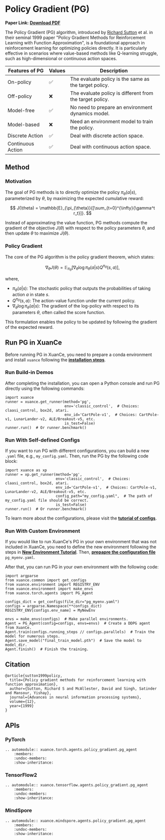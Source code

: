 # Policy Gradient (PG)

**Paper Link:** [**Download PDF**](https://proceedings.neurips.cc/paper_files/paper/1999/file/464d828b85b0bed98e80ade0a5c43b0f-Paper.pdf)

The Policy Gradient (PG) algorithm, introduced by 
[Richard Sutton](http://www.incompleteideas.net/) et al. 
in their seminal 1999 paper 
"Policy Gradient Methods for Reinforcement Learning with Function Approximation", 
is a foundational approach in reinforcement learning for optimizing policies directly. 
It is particularly effective in scenarios where value-based methods like Q-learning struggle, 
such as high-dimensional or continuous action spaces.

| Features of PG    | Values | Description                                              |
|-------------------|--------|----------------------------------------------------------|
| On-policy         | ✅      | The evaluate policy is the same as the target policy.    |
| Off-policy        | ❌      | The evaluate policy is different from the target policy. | 
| Model-free        | ✅      | No need to prepare an environment dynamics model.        | 
| Model-based       | ❌      | Need an environment model to train the policy.           | 
| Discrete Action   | ✅      | Deal with discrete action space.                         |   
| Continuous Action | ✅      | Deal with continuous action space.                       |

## Method

### Motivation

The goal of PG methods is to directly optimize the policy $\pi_{\theta}(a | s)$, parameterized by $\theta$, 
by maximizing the expected cumulative reward:

$$
J(\theta) = \mathbb{E}_{\pi_{\theta}}{[\sum_{t=0}^{\infty}{\gamma^t r_t}]}.
$$

Instead of approximating the value function, PG methods compute the gradient of the objective $J(\theta)$ 
with respect to the policy parameters $\theta$, and then update $\theta$ to maximize $J(\theta)$.

### Policy Gradient

The core of the PG algorithm is the policy gradient theorem, which states:

$$
\nabla_{\theta}J(\theta) = \mathbb{E}_{\pi_{\theta}}[\nabla_{\theta}\log{\pi_{\theta}(a|s)Q^{\pi_{\theta}}(s, a)}],
$$

where,

- $\pi_{\theta}(a|s)$: The stochastic policy that outputs the probabilities of taking action $a$ in state $s$.
- $Q^{\pi_{\theta}}(s, a)$: The action-value function under the current policy.
- $\nabla_{\theta}\log{\pi_{\theta}(a|s)}$: The gradient of the log-policy with respect to its parameters $\theta$, often called the score function.

This formulation enables the policy to be updated by following the gradient of the expected reward.

## Run PG in XuanCe

Before running PG in XuanCe, you need to prepare a conda environment and install ``xuance`` following 
the [**installation steps**](./../../../usage/installation.rst#install-xuance).

### Run Build-in Demos

After completing the installation, you can open a Python console and run PG directly using the following commands:

```python3
import xuance
runner = xuance.get_runner(method='pg',
                           env='classic_control',  # Choices: claasi_control, box2d, atari.
                           env_id='CartPole-v1',  # Choices: CartPole-v1, LunarLander-v2, ALE/Breakout-v5, etc.
                           is_test=False)
runner.run()  # Or runner.benchmark()
```

### Run With Self-defined Configs

If you want to run PG with different configurations, you can build a new ``.yaml`` file, e.g., ``my_config.yaml``.
Then, run the PG by the following code block:

```python3
import xuance as xp
runner = xp.get_runner(method='pg',
                       env='classic_control',  # Choices: claasi_control, box2d, atari.
                       env_id='CartPole-v1',  # Choices: CartPole-v1, LunarLander-v2, ALE/Breakout-v5, etc.
                       config_path="my_config.yaml",  # The path of my_config.yaml file should be correct.
                       is_test=False)
runner.run()  # Or runner.benchmark()
```

To learn more about the configurations, please visit the 
[**tutorial of configs**](./../../configs/configuration_examples.rst).

### Run With Custom Environment

If you would like to run XuanCe's PG in your own environment that was not included in XuanCe, 
you need to define the new environment following the steps in 
[**New Environment Tutorial**](./../../../usage/custom_env/custom_drl_env.rst).
Then, [**prepapre the configuration file**](./../../../usage/custom_env/custom_drl_env.rst#step-2-create-the-config-file-and-read-the-configurations) 
 ``pg_myenv.yaml``.

After that, you can run PG in your own environment with the following code:

```python3
import argparse
from xuance.common import get_configs
from xuance.environment import REGISTRY_ENV
from xuance.environment import make_envs
from xuance.torch.agents import PG_Agent

configs_dict = get_configs(file_dir="pg_myenv.yaml")
configs = argparse.Namespace(**configs_dict)
REGISTRY_ENV[configs.env_name] = MyNewEnv

envs = make_envs(configs)  # Make parallel environments.
Agent = PG_Agent(config=configs, envs=envs)  # Create a DDPG agent from XuanCe.
Agent.train(configs.running_steps // configs.parallels)  # Train the model for numerous steps.
Agent.save_model("final_train_model.pth")  # Save the model to model_dir.
Agent.finish()  # Finish the training.
```

## Citation

```{code-block} bash
@article{sutton1999policy,
  title={Policy gradient methods for reinforcement learning with function approximation},
  author={Sutton, Richard S and McAllester, David and Singh, Satinder and Mansour, Yishay},
  journal={Advances in neural information processing systems},
  volume={12},
  year={1999}
}
```

## APIs

### PyTorch

```{eval-rst}
.. automodule:: xuance.torch.agents.policy_gradient.pg_agent
    :members:
    :undoc-members:
    :show-inheritance:
```

### TensorFlow2

```{eval-rst}
.. automodule:: xuance.tensorflow.agents.policy_gradient.pg_agent
    :members:
    :undoc-members:
    :show-inheritance:
```

### MindSpore

```{eval-rst}
.. automodule:: xuance.mindspore.agents.policy_gradient.pg_agent
    :members:
    :undoc-members:
    :show-inheritance:
```

